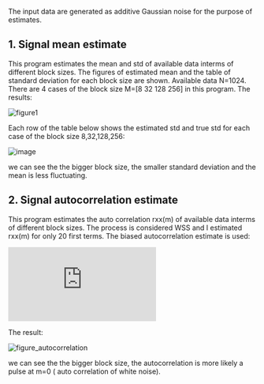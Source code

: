 The input data are generated as additive Gaussian noise for the purpose of estimates.
## 1. Signal mean estimate
This program estimates the mean and std of available data interms of different block sizes. The figures of estimated mean and the table of standard deviation for each block size are shown.
Available data N=1024. There are 4 cases of the block size M=[8 32 128 256] in this program.
The results:

![figure1](https://user-images.githubusercontent.com/42914736/133139551-abd9bb94-8528-4ecd-8e91-ca3c4f9b6704.png)

Each row of the table below shows the estimated std and true std for each case of the block size 8,32,128,256:

![image](https://user-images.githubusercontent.com/42914736/133139741-6ab9335d-fd98-4d88-b38a-7a31445b2b5d.png)

we can see the the bigger block size, the smaller standard deviation and the mean is less fluctuating.

## 2. Signal autocorrelation estimate
This program estimates the auto correlation rxx(m) of available data interms of different block sizes. The process is considered WSS and I estimated rxx(m) for only 20 first terms.
The biased autocorrelation estimate is used: 

![estimate of autocorrelation](https://latex.codecogs.com/gif.latex?%5Chat%7Br%7D_%7Bxx%7D%28m%29%3D%5Cfrac%7B1%7D%7BN%7D%5Csum_%7Bn%3D0%7D%5E%7BN-%7Cm%7C-1%7D%7Bx%28n%29.x%28n&plus;m%29%7D)

The result:

![figure_autocorrelation](https://user-images.githubusercontent.com/42914736/133143746-fb2bfd0d-bfec-4d37-8309-5a275f8b1d82.png)

we can see the the bigger block size, the autocorrelation is more likely a pulse at m=0 ( auto correlation of white noise).
